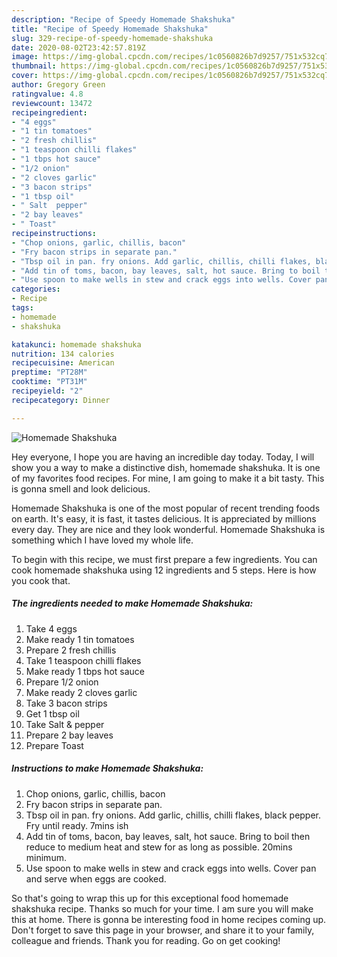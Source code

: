 ```yaml
---
description: "Recipe of Speedy Homemade Shakshuka"
title: "Recipe of Speedy Homemade Shakshuka"
slug: 329-recipe-of-speedy-homemade-shakshuka
date: 2020-08-02T23:42:57.819Z
image: https://img-global.cpcdn.com/recipes/1c0560826b7d9257/751x532cq70/homemade-shakshuka-recipe-main-photo.jpg
thumbnail: https://img-global.cpcdn.com/recipes/1c0560826b7d9257/751x532cq70/homemade-shakshuka-recipe-main-photo.jpg
cover: https://img-global.cpcdn.com/recipes/1c0560826b7d9257/751x532cq70/homemade-shakshuka-recipe-main-photo.jpg
author: Gregory Green
ratingvalue: 4.8
reviewcount: 13472
recipeingredient:
- "4 eggs"
- "1 tin tomatoes"
- "2 fresh chillis"
- "1 teaspoon chilli flakes"
- "1 tbps hot sauce"
- "1/2 onion"
- "2 cloves garlic"
- "3 bacon strips"
- "1 tbsp oil"
- " Salt  pepper"
- "2 bay leaves"
- " Toast"
recipeinstructions:
- "Chop onions, garlic, chillis, bacon"
- "Fry bacon strips in separate pan."
- "Tbsp oil in pan. fry onions. Add garlic, chillis, chilli flakes, black pepper. Fry until ready. 7mins ish"
- "Add tin of toms, bacon, bay leaves, salt, hot sauce. Bring to boil then reduce to medium heat and stew for as long as possible. 20mins minimum."
- "Use spoon to make wells in stew and crack eggs into wells. Cover pan and serve when eggs are cooked."
categories:
- Recipe
tags:
- homemade
- shakshuka

katakunci: homemade shakshuka 
nutrition: 134 calories
recipecuisine: American
preptime: "PT28M"
cooktime: "PT31M"
recipeyield: "2"
recipecategory: Dinner

---
```



![Homemade Shakshuka](https://img-global.cpcdn.com/recipes/1c0560826b7d9257/751x532cq70/homemade-shakshuka-recipe-main-photo.jpg)

Hey everyone, I hope you are having an incredible day today. Today, I will show you a way to make a distinctive dish, homemade shakshuka. It is one of my favorites food recipes. For mine, I am going to make it a bit tasty. This is gonna smell and look delicious.

Homemade Shakshuka is one of the most popular of recent trending foods on earth. It's easy, it is fast, it tastes delicious. It is appreciated by millions every day. They are nice and they look wonderful. Homemade Shakshuka is something which I have loved my whole life.




To begin with this recipe, we must first prepare a few ingredients. You can cook homemade shakshuka using 12 ingredients and 5 steps. Here is how you cook that.

<!--inarticleads1-->

##### The ingredients needed to make Homemade Shakshuka:

1. Take 4 eggs
1. Make ready 1 tin tomatoes
1. Prepare 2 fresh chillis
1. Take 1 teaspoon chilli flakes
1. Make ready 1 tbps hot sauce
1. Prepare 1/2 onion
1. Make ready 2 cloves garlic
1. Take 3 bacon strips
1. Get 1 tbsp oil
1. Take  Salt &amp; pepper
1. Prepare 2 bay leaves
1. Prepare  Toast




<!--inarticleads2-->

##### Instructions to make Homemade Shakshuka:

1. Chop onions, garlic, chillis, bacon
1. Fry bacon strips in separate pan.
1. Tbsp oil in pan. fry onions. Add garlic, chillis, chilli flakes, black pepper. Fry until ready. 7mins ish
1. Add tin of toms, bacon, bay leaves, salt, hot sauce. Bring to boil then reduce to medium heat and stew for as long as possible. 20mins minimum.
1. Use spoon to make wells in stew and crack eggs into wells. Cover pan and serve when eggs are cooked.




So that's going to wrap this up for this exceptional food homemade shakshuka recipe. Thanks so much for your time. I am sure you will make this at home. There is gonna be interesting food in home recipes coming up. Don't forget to save this page in your browser, and share it to your family, colleague and friends. Thank you for reading. Go on get cooking!
